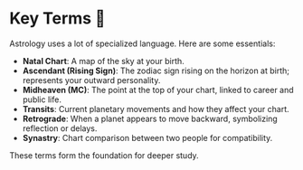 # Key Terms 📖  

Astrology uses a lot of specialized language. Here are some essentials:  

- **Natal Chart**: A map of the sky at your birth.  
- **Ascendant (Rising Sign)**: The zodiac sign rising on the horizon at birth; represents your outward personality.  
- **Midheaven (MC)**: The point at the top of your chart, linked to career and public life.  
- **Transits**: Current planetary movements and how they affect your chart.  
- **Retrograde**: When a planet appears to move backward, symbolizing reflection or delays.  
- **Synastry**: Chart comparison between two people for compatibility.  

These terms form the foundation for deeper study.